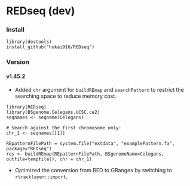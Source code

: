 # REDseq (dev)

### Install
```
library(devtools)
install_github("hukai916/REDseq")
```

### Version
#### v1.45.2
  - Added `chr` argument for `buildREmap` and `searchPattern` to restrict the searching space to reduce memory cost.
  ```
  library(REDseq)
  library(BSgenome.Celegans.UCSC.ce2)
  seqnames <- seqname(Celegans)

  # Search against the first chromosome only:
  chr_1 <- seqnames[[1]]

  REpatternFilePath = system.file("extdata", "examplePattern.fa", package="REDseq")
  res <- buildREmap(REpatternFilePath, BSgenomeName=Celegans, outfile=tempfile(), chr = chr_1)

  ```
  - Optimized the conversion from BED to GRanges by switching to `rtracklayer::import`. 
